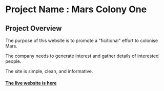 
# Project Name : Mars Colony One

## Project Overview

The purpose of this website is to promote a "ficitional" effort to colonise Mars.

The company needs to generate interest and gather details of interested people.

The site is simple, clean, and informative.

#### [The live website is here](https://will-griffiths-ireland.github.io/Mars-Colony-One/)
